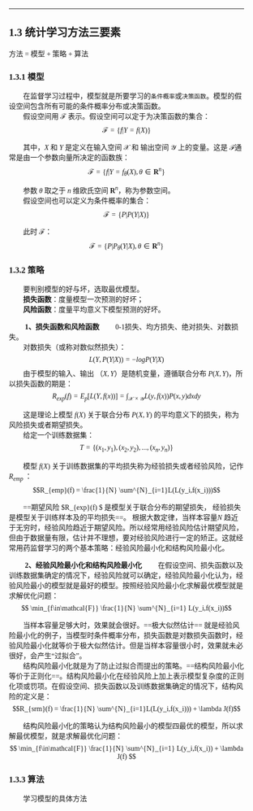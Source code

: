 <div style="padding:20px; font-family:微软雅黑">

<hr>

## 1.3 统计学习方法三要素 
方法 = 模型 + 策略 + 算法

### 1.3.1 模型  
&emsp;&emsp;在监督学习过程中，模型就是所要学习的`条件概率`或`决策函数`。模型的假设空间包含所有可能的条件概率分布或决策函数。  
&emsp;&emsp;假设空间用 $\mathcal{F}$ 表示。假设空间可以定于为决策函数的集合：
$$ \mathcal{F} = \{f|Y=f(X)\}$$

&emsp;&emsp;其中，$X$ 和 $Y$ 是定义在输入空间 $\mathcal{X}$ 和 输出空间 $\mathcal{Y}$ 上的变量。这是 $\mathcal{F}$通常是由一个参数向量所决定的函数族：
$$ \mathcal{F} = \{f|Y=f_{\theta}(X), \theta \in \mathbf{R}^{n}\}$$

&emsp;&emsp;参数 $\theta$ 取之于 $n$ 维欧氏空间 $\mathbf{R}^{n}$，称为参数空间。  
&emsp;&emsp;假设空间也可以定义为条件概率的集合：  
$$ \mathcal{F} = \{P|P(Y|X)\}$$

&emsp;&emsp;此时 $\mathcal{F}$：
$$ \mathcal{F} = \{P|P_{\theta}(Y|X),\theta \in \mathbf{R}^{n} \}$$

### 1.3.2 策略
&emsp;&emsp;要判别模型的好与坏，选取最优模型。  
&emsp;&emsp;**损失函数**：度量模型一次预测的好坏；  
&emsp;&emsp;**风险函数**：度量平均意义下模型预测的好坏。  

&emsp;&emsp; **1、损失函数和风险函数** 
&emsp;&emsp;0-1损失、均方损失、绝对损失、对数损失。  
&emsp;&emsp;对数损失（或称对数似然损失）：
$$ L(Y,P(Y|X)) = -logP(Y|X)$$
&emsp;&emsp;由于模型的输入、输出 （$X,Y$）是随机变量，遵循联合分布 $P(X,Y)$，所以损失函数的期是：
$$ R_{exp}(f) = E_{p}[L(Y,f(x))] = \int_{\mathcal{X} \times \mathcal{Y}}L(y,f(x))P(x,y)dxdy$$

&emsp;&emsp;这是理论上模型 $f(X)$ 关于联合分布 $P(X,Y)$ 的平均意义下的损失，称为风险损失或者期望损失。  
&emsp;&emsp;给定一个训练数据集：
$$ T=\{(x_1,y_1),(x_2,y_2),...,(x_n,y_n)\}$$

&emsp;&emsp;模型 $f(X)$ 关于训练数据集的平均损失称为经验损失或者经验风险，记作 $R_{emp}$ ：
$$R_{emp}(f) = \frac{1}{N} \sum^{N}_{i=1}L(L(y_i,f(x_i)))$$

&emsp;&emsp;==期望风险 $R_{exp}(f) $ 是模型关于联合分布的期望损失， 经验损失是模型关于训练样本及的平均损失==。 根据大数定律，当样本容量$N$ 趋近于无穷时，经验风险趋近于期望风险。所以经常用经验风险估计期望风险，但由于数据量有限，估计并不理想，要对经验风险进行一定的矫正。这就经常用药监督学习的两个基本策略：经验风险最小化和结构风险最小化。  

&emsp;&emsp; **2、经验风险最小化和结构风险最小化**
&emsp;&emsp;在假设空间、损失函数以及训练数据集确定的情况下，经验风险就可以确定，经验风险最小化认为，经验风险最小的模型就是最好的模型。按照经验风险最小化求解最优模型就是求解优化问题：
$$ \min_{f\in\mathcal{F}} \frac{1}{N} \sum^{N}_{i=1} L(y_i,f(x_i))$$

&emsp;&emsp;当样本容量足够大时，效果就会很好。==极大似然估计== 就是经验风险最小化的例子，当模型时条件概率分布，损失函数是对数损失函数时，经验风险最小化就等价于极大似然估计。但是当样本容量很小时，效果就未必很好，会产生“过拟合”。  
&emsp;&emsp;结构风险最小化就是为了防止过拟合而提出的策略。==结构风险最小化等价于正则化==。结构风险最小化在经验风险上加上表示模型复杂度的正则化项或罚项。在假设空间、损失函数以及训练数据集确定的情况下，结构风险的定义是：
$$R_{srm}(f) = \frac{1}{N} \sum^{N}_{i=1}L(L(y_i,f(x_i))) + \lambda J(f)$$

&emsp;&emsp;结构风险最小化的策略认为结构风险最小的模型四最优的模型，所以求解最优模型，就是求解最优化问题：
$$ \min_{f\in\mathcal{F}} \frac{1}{N} \sum^{N}_{i=1} L(y_i,f(x_i)) + \lambda J(f) $$

### 1.3.3 算法
&emsp;&emsp;学习模型的具体方法
&emsp;&emsp;
&emsp;&emsp;
&emsp;&emsp;
&emsp;&emsp;
&emsp;&emsp;
&emsp;&emsp;